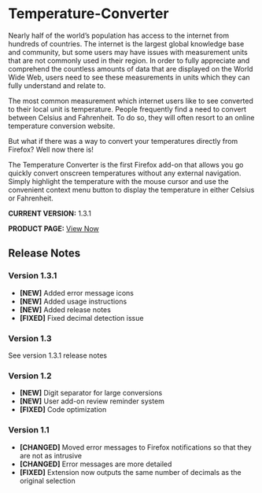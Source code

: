 # Temperature-Converter
Nearly half of the world’s population has access to the internet from hundreds of countries. The internet is the largest global knowledge base and community, but some users may have issues with measurement units that are not commonly used in their region. In order to fully appreciate and comprehend the countless amounts of data that are displayed on the World Wide Web, users need to see these measurements in units which they can fully understand and relate to.

The most common measurement which internet users like to see converted to their local unit is temperature. People frequently find a need to convert between Celsius and Fahrenheit. To do so, they will often resort to an online temperature conversion website.

But what if there was a way to convert your temperatures directly from Firefox? Well now there is!

The Temperature Converter is the first Firefox add-on that allows you go quickly convert onscreen temperatures without any external navigation. Simply highlight the temperature with the mouse cursor and use the convenient context menu button to display the temperature in either Celsius or Fahrenheit.

**CURRENT VERSION:** 1.3.1

**PRODUCT PAGE:** [View Now](https://addons.mozilla.org/en-CA/firefox/addon/temperature-converter-tool/)

## Release Notes
### Version 1.3.1
* **[NEW]** Added error message icons
* **[NEW]** Added usage instructions
* **[NEW]** Added release notes
* **[FIXED]** Fixed decimal detection issue

### Version 1.3
See version 1.3.1 release notes

### Version 1.2
* **[NEW]** Digit separator for large conversions
* **[NEW]** User add-on review reminder system
* **[FIXED]** Code optimization

### Version 1.1
* **[CHANGED]** Moved error messages to Firefox notifications so that they are not as intrusive
* **[CHANGED]** Error messages are more detailed
* **[FIXED]** Extension now outputs the same number of decimals as the original selection
